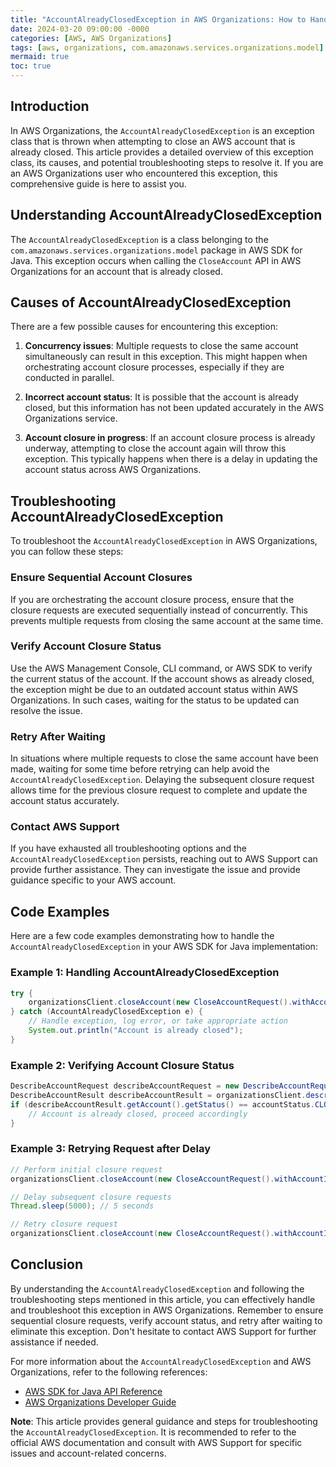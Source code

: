```yaml
---
title: "AccountAlreadyClosedException in AWS Organizations: How to Handle and Troubleshoot"
date: 2024-03-20 09:00:00 -0000
categories: [AWS, AWS Organizations]
tags: [aws, organizations, com.amazonaws.services.organizations.model]
mermaid: true
toc: true
---
```



## Introduction

In AWS Organizations, the `AccountAlreadyClosedException` is an exception class that is thrown when attempting to close an AWS account that is already closed. This article provides a detailed overview of this exception class, its causes, and potential troubleshooting steps to resolve it. If you are an AWS Organizations user who encountered this exception, this comprehensive guide is here to assist you.

## Understanding AccountAlreadyClosedException

The `AccountAlreadyClosedException` is a class belonging to the `com.amazonaws.services.organizations.model` package in AWS SDK for Java. This exception occurs when calling the `CloseAccount` API in AWS Organizations for an account that is already closed.

## Causes of AccountAlreadyClosedException

There are a few possible causes for encountering this exception:

1. **Concurrency issues**: Multiple requests to close the same account simultaneously can result in this exception. This might happen when orchestrating account closure processes, especially if they are conducted in parallel.

2. **Incorrect account status**: It is possible that the account is already closed, but this information has not been updated accurately in the AWS Organizations service.

3. **Account closure in progress**: If an account closure process is already underway, attempting to close the account again will throw this exception. This typically happens when there is a delay in updating the account status across AWS Organizations.

## Troubleshooting AccountAlreadyClosedException

To troubleshoot the `AccountAlreadyClosedException` in AWS Organizations, you can follow these steps:

### Ensure Sequential Account Closures

If you are orchestrating the account closure process, ensure that the closure requests are executed sequentially instead of concurrently. This prevents multiple requests from closing the same account at the same time.

### Verify Account Closure Status

Use the AWS Management Console, CLI command, or AWS SDK to verify the current status of the account. If the account shows as already closed, the exception might be due to an outdated account status within AWS Organizations. In such cases, waiting for the status to be updated can resolve the issue.

### Retry After Waiting

In situations where multiple requests to close the same account have been made, waiting for some time before retrying can help avoid the `AccountAlreadyClosedException`. Delaying the subsequent closure request allows time for the previous closure request to complete and update the account status accurately.

### Contact AWS Support

If you have exhausted all troubleshooting options and the `AccountAlreadyClosedException` persists, reaching out to AWS Support can provide further assistance. They can investigate the issue and provide guidance specific to your AWS account.

## Code Examples

Here are a few code examples demonstrating how to handle the `AccountAlreadyClosedException` in your AWS SDK for Java implementation:

### Example 1: Handling AccountAlreadyClosedException

```java
try {
    organizationsClient.closeAccount(new CloseAccountRequest().withAccountId("123456789012"));
} catch (AccountAlreadyClosedException e) {
    // Handle exception, log error, or take appropriate action
    System.out.println("Account is already closed");
}
```

### Example 2: Verifying Account Closure Status

```java
DescribeAccountRequest describeAccountRequest = new DescribeAccountRequest().withAccountId("123456789012");
DescribeAccountResult describeAccountResult = organizationsClient.describeAccount(describeAccountRequest);
if (describeAccountResult.getAccount().getStatus() == accountStatus.CLOSED) {
    // Account is already closed, proceed accordingly
}
```

### Example 3: Retrying Request after Delay

```java
// Perform initial closure request
organizationsClient.closeAccount(new CloseAccountRequest().withAccountId("123456789012"));

// Delay subsequent closure requests
Thread.sleep(5000); // 5 seconds

// Retry closure request
organizationsClient.closeAccount(new CloseAccountRequest().withAccountId("123456789012"));
```

## Conclusion

By understanding the `AccountAlreadyClosedException` and following the troubleshooting steps mentioned in this article, you can effectively handle and troubleshoot this exception in AWS Organizations. Remember to ensure sequential closure requests, verify account status, and retry after waiting to eliminate this exception. Don't hesitate to contact AWS Support for further assistance if needed.

For more information about the `AccountAlreadyClosedException` and AWS Organizations, refer to the following references:

- [AWS SDK for Java API Reference](https://docs.aws.amazon.com/AWSJavaSDK/latest/javadoc/)
- [AWS Organizations Developer Guide](https://docs.aws.amazon.com/organizations/latest/userguide/orgs_reference.html)

**Note**: This article provides general guidance and steps for troubleshooting the `AccountAlreadyClosedException`. It is recommended to refer to the official AWS documentation and consult with AWS Support for specific issues and account-related concerns.

